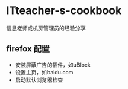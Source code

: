 # ITteacher-s-cookbook
信息老师或机房管理员的经验分享
## firefox 配置
- 安装屏蔽广告的插件，如uBlock
- 设置主页，如baidu.com
- 启动默认浏览器检查
